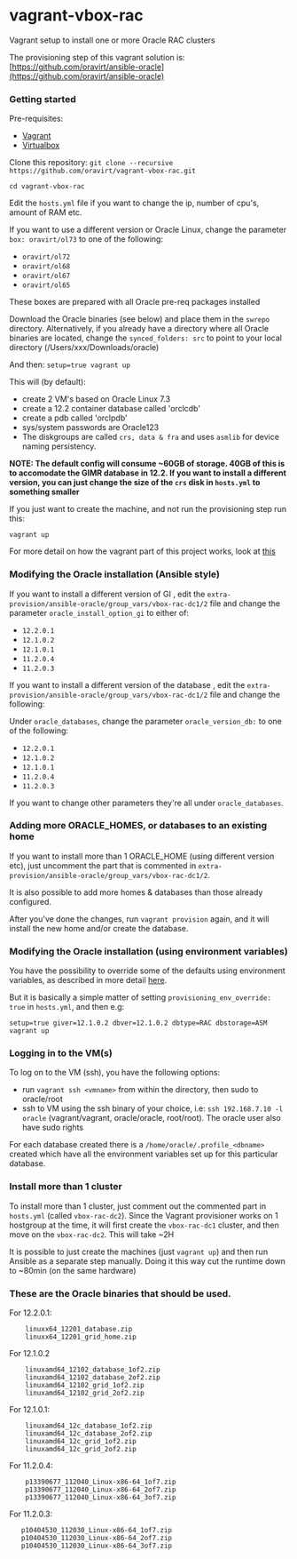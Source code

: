 # vagrant-vbox-rac

Vagrant setup to install one or more Oracle RAC clusters


The provisioning step of this vagrant solution is: [https://github.com/oravirt/ansible-oracle](https://github.com/oravirt/ansible-oracle)

### Getting started

Pre-requisites:

- [Vagrant](https://www.vagrantup.com/)
- [Virtualbox](https://www.virtualbox.org/wiki/Downloads)


Clone this repository:
`git clone --recursive https://github.com/oravirt/vagrant-vbox-rac.git`

`cd vagrant-vbox-rac`

Edit the `hosts.yml` file if you want to change the ip, number of cpu's, amount of RAM etc.

If you want to use a different version or Oracle Linux, change the parameter `box: oravirt/ol73` to one of the following:

- `oravirt/ol72`
- `oravirt/ol68`
- `oravirt/ol67`
- `oravirt/ol65`

These boxes are prepared with all Oracle pre-req packages installed

Download the Oracle binaries (see below) and place them in the `swrepo` directory. Alternatively, if you already have a directory where all Oracle binaries are located, change the `synced_folders: src` to point to your local directory (/Users/xxx/Downloads/oracle)

And then: `setup=true vagrant up`

This will (by default):
- create 2 VM's based on Oracle Linux 7.3
- create a 12.2 container database called 'orclcdb'
- create a pdb called 'orclpdb'
- sys/system passwords are Oracle123
- The diskgroups are called `crs, data & fra` and uses `asmlib` for device naming persistency.

**NOTE: The default config will consume ~60GB of storage. 40GB of this is to accomodate the GIMR database in 12.2. If you want to install a different version, you can just change the size of the `crs` disk in `hosts.yml` to something smaller**

If you just want to create the machine, and not run the provisioning step run this:

`vagrant up`

For more detail on how the vagrant part of this project works, look at [this](https://github.com/oravirt/vagrantfile)

### Modifying the Oracle installation (Ansible style)

If you want to install a different version of GI , edit the `extra-provision/ansible-oracle/group_vars/vbox-rac-dc1/2` file and change the parameter `oracle_install_option_gi` to either of:

* `12.2.0.1`
* `12.1.0.2`
* `12.1.0.1`
* `11.2.0.4`
* `11.2.0.3`

If you want to install a different version of the database , edit the `extra-provision/ansible-oracle/group_vars/vbox-rac-dc1/2` file and change the following:

Under `oracle_databases`, change the parameter `oracle_version_db:` to one of the following:

* `12.2.0.1`
* `12.1.0.2`
* `12.1.0.1`
* `11.2.0.4`
* `11.2.0.3`

If you want to change other parameters they're all under `oracle_databases`.


### Adding more ORACLE_HOMES, or databases to an existing home

If you want to install more than 1 ORACLE_HOME (using different version etc), just uncomment the part that is commented in `extra-provision/ansible-oracle/group_vars/vbox-rac-dc1/2`.

It is also possible to add more homes & databases than those already configured.


After you've done the changes, run `vagrant provision` again, and it will install the new home and/or create the database.

### Modifying the Oracle installation (using environment variables)

You have the possibility to override some of the defaults using environment variables, as described in more detail [here](https://github.com/oravirt/vagrantfile#environment-variables-that-can-be-used-to-override-defaults).

But it is basically a simple matter of setting `provisioning_env_override: true` in `hosts.yml`, and then e.g:

`setup=true giver=12.1.0.2 dbver=12.1.0.2 dbtype=RAC dbstorage=ASM vagrant up`

### Logging in to the VM(s)

To log on to the VM (ssh), you have the following options:
* run `vagrant ssh <vmname>` from within the directory, then sudo to oracle/root
* ssh to VM using the ssh binary of your choice, i.e: `ssh 192.168.7.10 -l oracle` (vagrant/vagrant, oracle/oracle, root/root). The oracle user also have sudo rights

For each database created there is a `/home/oracle/.profile_<dbname>` created which have all the environment variables set up for this particular database.


### Install more than 1 cluster

To install more than 1 cluster, just comment out the commented part in `hosts.yml` (called `vbox-rac-dc2`). Since the Vagrant provisioner works on 1 hostgroup at the time, it will first create the `vbox-rac-dc1` cluster, and then move on the `vbox-rac-dc2`. This will take ~2H

It is possible to just create the machines (just `vagrant up`) and then run Ansible as a separate step manually. Doing it this way cut the runtime down to ~80min (on the same hardware)

### These are the Oracle binaries that should be used.

For 12.2.0.1:
```
    linuxx64_12201_database.zip
    linuxx64_12201_grid_home.zip
 ```

For 12.1.0.2
```
    linuxamd64_12102_database_1of2.zip
    linuxamd64_12102_database_2of2.zip
    linuxamd64_12102_grid_1of2.zip
    linuxamd64_12102_grid_2of2.zip
 ```

For 12.1.0.1:
```
    linuxamd64_12c_database_1of2.zip
    linuxamd64_12c_database_2of2.zip
    linuxamd64_12c_grid_1of2.zip
    linuxamd64_12c_grid_2of2.zip
 ```

For 11.2.0.4:
```
    p13390677_112040_Linux-x86-64_1of7.zip
    p13390677_112040_Linux-x86-64_2of7.zip
    p13390677_112040_Linux-x86-64_3of7.zip
 ```

 For 11.2.0.3:
 ```
    p10404530_112030_Linux-x86-64_1of7.zip
    p10404530_112030_Linux-x86-64_2of7.zip
    p10404530_112030_Linux-x86-64_3of7.zip
 ```

